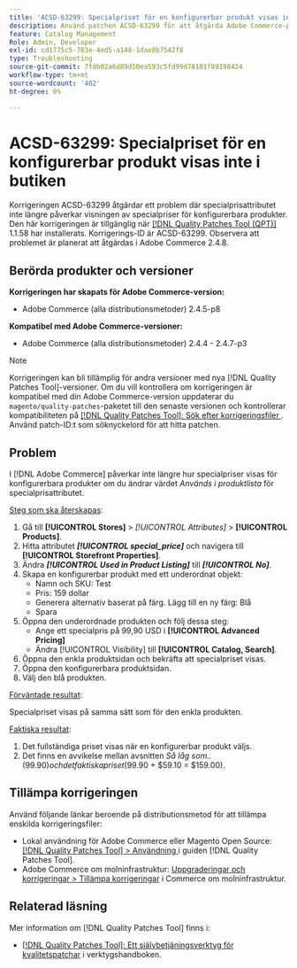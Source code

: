 ```yaml
---
title: 'ACSD-63299: Specialpriset för en konfigurerbar produkt visas inte i butiken'
description: Använd patchen ACSD-63299 för att åtgärda Adobe Commerce-problemet där specialprisattributet inte längre påverkar visningen av specialpriser för konfigurerbara produkter.
feature: Catalog Management
Role: Admin, Developer
exl-id: cd1775c5-783e-4ed5-a148-1dae0b7542f8
type: Troubleshooting
source-git-commit: 7fdb02a6d89d50ea593c5fd99d78101f89198424
workflow-type: tm+mt
source-wordcount: '402'
ht-degree: 0%

---
```


# ACSD-63299: Specialpriset för en konfigurerbar produkt visas inte i butiken

Korrigeringen ACSD-63299 åtgärdar ett problem där specialprisattributet inte längre påverkar visningen av specialpriser för konfigurerbara produkter. Den här korrigeringen är tillgänglig när [[!DNL Quality Patches Tool (QPT)]](/help/tools/quality-patches-tool/quality-patches-tool-to-self-serve-quality-patches.md) 1.1.58 har installerats. Korrigerings-ID är ACSD-63299. Observera att problemet är planerat att åtgärdas i Adobe Commerce 2.4.8.

## Berörda produkter och versioner

**Korrigeringen har skapats för Adobe Commerce-version:**

* Adobe Commerce (alla distributionsmetoder) 2.4.5-p8

**Kompatibel med Adobe Commerce-versioner:**

* Adobe Commerce (alla distributionsmetoder) 2.4.4 - 2.4.7-p3

>[!NOTE]
>
>Korrigeringen kan bli tillämplig för andra versioner med nya [!DNL Quality Patches Tool]-versioner. Om du vill kontrollera om korrigeringen är kompatibel med din Adobe Commerce-version uppdaterar du `magento/quality-patches`-paketet till den senaste versionen och kontrollerar kompatibiliteten på [[!DNL Quality Patches Tool]: Sök efter korrigeringsfiler ](https://experienceleague.adobe.com/tools/commerce-quality-patches/index.html). Använd patch-ID:t som söknyckelord för att hitta patchen.

## Problem

I [!DNL Adobe Commerce] påverkar inte längre hur specialpriser visas för konfigurerbara produkter om du ändrar värdet *Används i produktlista* för specialprisattributet.

<u>Steg som ska återskapas</u>:

1. Gå till **[!UICONTROL Stores]** > *[!UICONTROL Attributes]* > **[!UICONTROL Products]**.
1. Hitta attributet ***[!UICONTROL special_price]*** och navigera till **[!UICONTROL Storefront Properties]**.
1. Ändra ***[!UICONTROL Used in Product Listing]*** till ***[!UICONTROL No]***.
1. Skapa en konfigurerbar produkt med ett underordnat objekt:
   * Namn och SKU: Test
   * Pris: 159 dollar
   * Generera alternativ baserat på färg. Lägg till en ny färg: Blå
   * Spara
1. Öppna den underordnade produkten och följ dessa steg:
   * Ange ett specialpris på 99,90 USD i **[!UICONTROL Advanced Pricing]**
   * Ändra [!UICONTROL Visibility] till **[!UICONTROL Catalog, Search]**.
1. Öppna den enkla produktsidan och bekräfta att specialpriset visas.
1. Öppna den konfigurerbara produktsidan.
1. Välj den blå produkten.

<u>Förväntade resultat</u>:

Specialpriset visas på samma sätt som för den enkla produkten.

<u>Faktiska resultat</u>:

1. Det fullständiga priset visas när en konfigurerbar produkt väljs.
1. Det finns en avvikelse mellan avsnitten *Så låg som..* ($99.90) och det faktiska priset ($99.90 + $59.10 = $159.00).

## Tillämpa korrigeringen

Använd följande länkar beroende på distributionsmetod för att tillämpa enskilda korrigeringsfiler:

* Lokal användning för Adobe Commerce eller Magento Open Source: [[!DNL Quality Patches Tool] > Användning ](/help/tools/quality-patches-tool/usage.md) i guiden [!DNL Quality Patches Tool].
* Adobe Commerce om molninfrastruktur: [Uppgraderingar och korrigeringar > Tillämpa korrigeringar](https://experienceleague.adobe.com/docs/commerce-cloud-service/user-guide/develop/upgrade/apply-patches.html) i Commerce om molninfrastruktur.

## Relaterad läsning

Mer information om [!DNL Quality Patches Tool] finns i:

* [[!DNL Quality Patches Tool]: Ett självbetjäningsverktyg för kvalitetspatchar](/help/tools/quality-patches-tool/quality-patches-tool-to-self-serve-quality-patches.md) i verktygshandboken.

